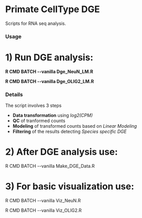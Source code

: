 # Primate CellType DGE
Scripts for RNA seq analysis.

### Usage
# 1) Run DGE analysis: 
**R CMD BATCH --vanilla Dge_NeuN_LM.R**

**R CMD BATCH --vanilla Dge_OLIG2_LM.R**

### Details
The script involves 3 steps
- **Data transformation** using *log2(CPM)*
- **QC** of tranformed counts
- **Modeling** of transformed counts based on *Linear Modeling*
- **Filtering** of the results detecting *Species specific DGE*

# 2) After DGE analysis use:
R CMD BATCH --vanilla Make_DGE_Data.R

# 3) For basic visualization use: 
R CMD BATCH --vanilla Viz_NeuN.R

R CMD BATCH --vanilla Viz_OLIG2.R

